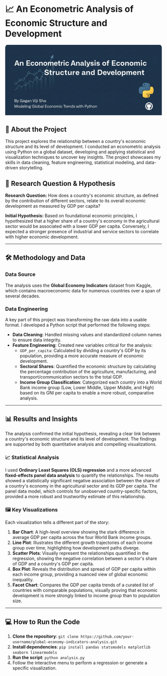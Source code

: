 
# 📈 An Econometric Analysis of Economic Structure and Development

![Project Banner](ProjectBanner.png)

## 📌 About the Project

This project explores the relationship between a country's economic structure and its level of development. I conducted an econometric analysis using Python on a global dataset, developing and applying statistical and visualization techniques to uncover key insights. The project showcases my skills in data cleaning, feature engineering, statistical modeling, and data-driven storytelling.

## 🚀 Research Question & Hypothesis

**Research Question:** How does a country's economic structure, as defined by the contribution of different sectors, relate to its overall economic development as measured by GDP per capita?

**Initial Hypothesis:** Based on foundational economic principles, I hypothesized that a higher share of a country's economy in the agricultural sector would be associated with a lower GDP per capita. Conversely, I expected a stronger presence of industrial and service sectors to correlate with higher economic development.

---

## 🛠️ Methodology and Data

### Data Source
The analysis uses the **Global Economy Indicators** dataset from Kaggle, which contains macroeconomic data for numerous countries over a span of several decades.

### Data Engineering
A key part of this project was transforming the raw data into a usable format. I developed a Python script that performed the following steps:
- **Data Cleaning**: Handled missing values and standardized column names to ensure data integrity.
- **Feature Engineering**: Created new variables critical for the analysis:
    - `GDP_per_capita`: Calculated by dividing a country's GDP by its population, providing a more accurate measure of economic development.
    - **Sectoral Shares**: Quantified the economic structure by calculating the percentage contribution of the agriculture, manufacturing, and transport/communication sectors to the total GDP.
    - **Income Group Classification**: Categorized each country into a World Bank income group (Low, Lower Middle, Upper Middle, and High) based on its GNI per capita to enable a more robust, comparative analysis.

---

## 📊 Results and Insights

The analysis confirmed the initial hypothesis, revealing a clear link between a country's economic structure and its level of development. The findings are supported by both quantitative analysis and compelling visualizations.

### 📈 Statistical Analysis
I used **Ordinary Least Squares (OLS) regression** and a more advanced **fixed-effects panel data analysis** to quantify the relationships. The results showed a statistically significant negative association between the share of a country's economy in the agricultural sector and its GDP per capita. The panel data model, which controls for unobserved country-specific factors, provided a more robust and trustworthy estimate of this relationship.

### 🖼️ Key Visualizations
Each visualization tells a different part of the story:

1.  **Bar Chart**: A high-level overview showing the stark difference in average GDP per capita across the four World Bank income groups. 
2.  **Line Plot**: Illustrates the different growth trajectories of each income group over time, highlighting how development paths diverge. 
3.  **Scatter Plots**: Visually represent the relationships quantified in the regression, showing the negative correlation between a sector's share of GDP and a country's GDP per capita. 
4.  **Box Plot**: Reveals the distribution and spread of GDP per capita within each income group, providing a nuanced view of global economic inequality. 
5.  **Facet Chart**: Compares the GDP per capita trends of a curated list of countries with comparable populations, visually proving that economic development is more strongly linked to income group than to population size. 

---

## 💻 How to Run the Code

1.  **Clone the repository**: `git clone https://github.com/your-username/global-economy-indicators-analysis.git`
2.  **Install dependencies**: `pip install pandas statsmodels matplotlib seaborn linearmodels`
3.  **Run the script**: `python analysis.py`
4.  Follow the interactive menu to perform a regression or generate a specific visualization.
